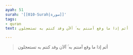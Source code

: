 ```yaml
---
ayah: 51
surah: '[[010-Surah|سورة]]'
tags:
- quran
text: أثم إذا ما وقع آمنتم به ۚ آلآن وقد كنتم به تستعجلون

---
```

> أثم إذا ما وقع آمنتم به ۚ آلآن وقد كنتم به تستعجلون
